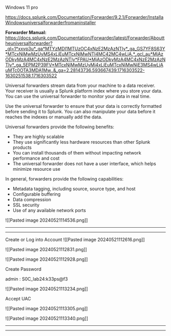 Windows 11 pro


https://docs.splunk.com/Documentation/Forwarder/9.2.1/Forwarder/InstallaWindowsuniversalforwarderfromaninstaller

**Forwarder Manual:**
https://docs.splunk.com/Documentation/Forwarder/latest/Forwarder/Abouttheuniversalforwarder?_gl=1*xxvp3u*_ga*MTYzMDI1MTUzOC4xNzE2MzAzNTIy*_ga_GS7YF8S63Y*MTcxNjMwMzUyMS4xLjEuMTcxNjMwNTI4MC42MC4wLjA.*_gcl_au*MjAzODkyMzA4MC4xNzE2MzAzNTIy*FPAU*MjAzODkyMzA4MC4xNzE2MzAzNTIy*_ga_5EPM2P39FV*MTcxNjMwMzUyMi4xLjEuMTcxNjMwNjE3MS4wLjAuMTc0OTA3MDA1Mw..&_ga=2.28143736.593667439.1716303522-1630251538.1716303522


Universal forwarders stream data from your machine to a data receiver. Your receiver is usually a Splunk platform index where you store your data. You can use the universal forwarder to monitor your data in real time.

Use the universal forwarder to ensure that your data is correctly formatted before sending it to Splunk. You can also manipulate your data before it reaches the indexes or manually add the data.


Universal forwarders provide the following benefits:

- They are highly scalable
- They use significantly less hardware resources than other Splunk products
- You can install thousands of them without impacting network performance and cost
- The universal forwarder does not have a user interface, which helps minimize resource use

In general, forwarders provide the following capabilities:

- Metadata tagging, including source, source type, and host
- Configurable buffering
- Data compression
- SSL security
- Use of any available network ports

![[Pasted image 20240521114536.png]]

***
***



Create or Log into Account
![[Pasted image 20240521112616.png]]

![[Pasted image 20240521112831.png]]



![[Pasted image 20240521112928.png]]



Create Password

admin : S0C_lab24:k33ps@f3


![[Pasted image 20240521113234.png]]


Accept UAC 

![[Pasted image 20240521113305.png]]

![[Pasted image 20240521113340.png]]


***
***


